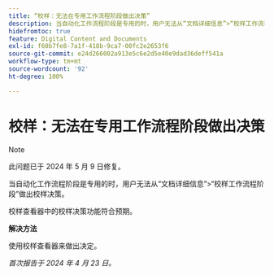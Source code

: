 ```yaml
---
title: “校样：无法在专用工作流程阶段做出决策”
description: 当自动化工作流程阶段是专用的时，用户无法从“文档详细信息”>“校样工作流程阶段”做出校样决策。有解决方法可用。
hidefromtoc: true
feature: Digital Content and Documents
exl-id: f60b7fe8-7a1f-418b-9ca7-00fc2e2653f6
source-git-commit: e24d266002a913e5c6e2d5e40e9dad36deff541a
workflow-type: tm+mt
source-wordcount: '92'
ht-degree: 100%

---
```


# 校样：无法在专用工作流程阶段做出决策

>[!NOTE]
>
>此问题已于 2024 年 5 月 9 日修复。

当自动化工作流程阶段是专用的时，用户无法从“文档详细信息”>“校样工作流程阶段”做出校样决策。

校样查看器中的校样决策功能符合预期。

**解决方法**

使用校样查看器来做出决定。

_首次报告于 2024 年 4 月 23 日。_
